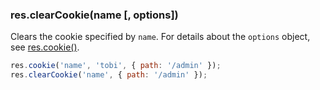 <h3 id='res.clearCookie'>res.clearCookie(name [, options])<span class="avaibility"></span> <span class="deprecated"></span></h3>

Clears the cookie specified by `name`. For details about the `options` object, see [res.cookie()](#res.cookie).

```js
res.cookie('name', 'tobi', { path: '/admin' });
res.clearCookie('name', { path: '/admin' });
```
